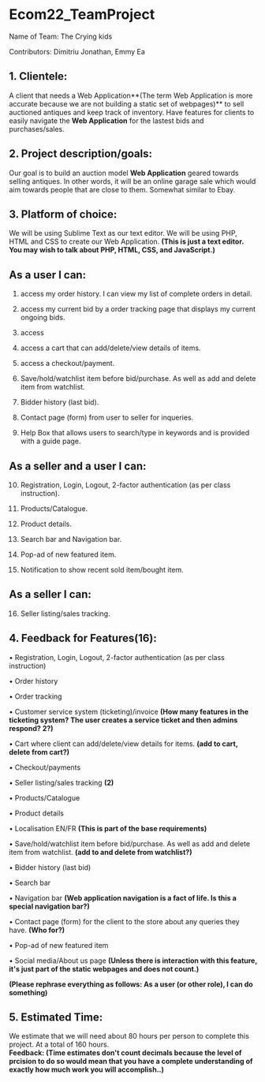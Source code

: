 # Ecom22_TeamProject

Name of Team: The Crying kids

Contributors: Dimitriu Jonathan, Emmy Ea

## 1. Clientele:
A client that needs a Web Application**(The term Web Application is more accurate because we are not building a static set of webpages)** to sell auctioned antiques and keep track of inventory. Have features for clients to easily navigate the **Web Application** for the lastest bids and purchases/sales. 

## 2. Project description/goals: 
Our goal is to build an auction model **Web Application** geared towards selling antiques. 
In other words, it will be an online garage sale which would aim towards people that
are close to them. Somewhat similar to Ebay. 

## 3. Platform of choice:
We will be using Sublime Text as our text editor. We will be using PHP, HTML and CSS to create our Web Application. **(This is just a text editor. You may wish to talk about PHP, HTML, CSS, and JavaScript.)**

## As a user I can:
1. access my order history. I can view my list of complete orders in detail. 

2. access my current bid by a order tracking page that displays my current ongoing bids. 

3. access 

4. access a cart that can add/delete/view details of items. 

5. access a checkout/payment.

6. Save/hold/watchlist item before bid/purchase. As well as add and delete item from watchlist.

7. Bidder history (last bid).

8. Contact page (form) from user to seller for inqueries. 

9. Help Box that allows users to search/type in keywords and is provided with a guide page.  

## As a seller and a user I can:
10. Registration, Login, Logout, 2-factor authentication (as per class instruction).

11. Products/Catalogue.

12. Product details.

13. Search bar and Navigation bar.

14. Pop-ad of new featured item.

15. Notification to show recent sold item/bought item.

## As a seller I can:

16. Seller listing/sales tracking. 

## 4. Feedback for Features(16):
• Registration, Login, Logout, 2-factor authentication (as per class instruction)

• Order history

• Order tracking

• Customer service system (ticketing)/invoice **(How many features in the ticketing system? The user creates a service ticket and then admins respond? 2?)**

• Cart where client can add/delete/view details for items. **(add to cart, delete from cart?)**

• Checkout/payments

• Seller listing/sales tracking **(2)**

• Products/Catalogue

• Product details

• Localisation EN/FR **(This is part of the base requirements)**

• Save/hold/watchlist item before bid/purchase. As well as add and delete item from watchlist. **(add to and delete from watchlist?)**

• Bidder history (last bid)

• Search bar 

• Navigation bar **(Web application navigation is a fact of life. Is this a special navigation bar?)**

• Contact page (form) for the client to the store about any queries they have.  **(Who for?)**

• Pop-ad of new featured item

• Social media/About us page **(Unless there is interaction with this feature, it's just part of the static webpages and does not count.)**

**(Please rephrase everything as follows: As a user (or other role), I can do something)**

## 5. Estimated Time:
We estimate that we will need about 80 hours per person to complete this project. At a total of 160 hours.  
**Feedback: (Time estimates don't count decimals because the level of prcision to do so would mean that you have a complete understanding of exactly how much work you will accomplish..)**
